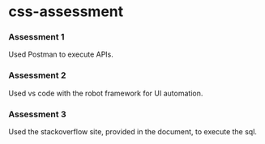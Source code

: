 # css-assessment

### Assessment 1 ###
 Used Postman to execute APIs.
 
### Assessment 2 ###
 Used vs code with the robot framework for UI automation.
 
### Assessment 3 ###
 Used the stackoverflow site, provided in the document, to execute the sql.
